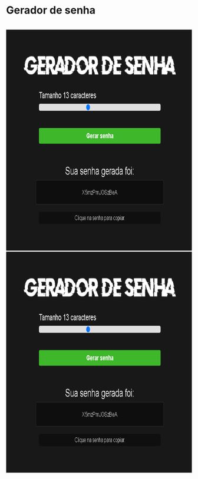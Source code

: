 # Gerador de senha

<br>
<img alt="geradorsenha" height="600" width="620" src="https://github.com/alujohn/gerador-de-senha/blob/main/assets/img/img2.png?raw=true"/>
<br>
<img alt="geradorsenha" height="600" width="620" src="https://github.com/alujohn/gerador-de-senha/blob/main/assets/img/img2.png?raw=true"/>
